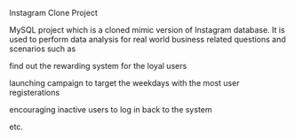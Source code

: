 Instagram Clone Project

MySQL project which is a cloned mimic version of Instagram database. It is used to perform data analysis for real world business related questions and scenarios such as


find out the rewarding system for the loyal users

launching campaign to target the weekdays with the most user registerations

encouraging inactive users to log in back to the system

etc.